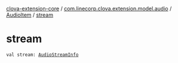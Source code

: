 [clova-extension-core](../../index.md) / [com.linecorp.clova.extension.model.audio](../index.md) / [AudioItem](index.md) / [stream](./stream.md)

# stream

`val stream: `[`AudioStreamInfo`](../-audio-stream-info/index.md)